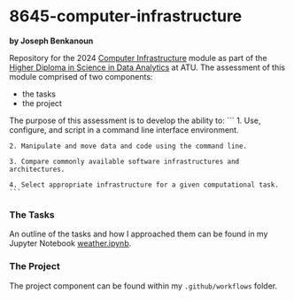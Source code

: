 # 8645-computer-infrastructure
**by Joseph Benkanoun**

Repository for the 2024 [Computer Infrastructure](https://www.gmit.ie/computer-infrastructure) module as part of the [Higher Diploma in Science in Data Analytics](https://www.gmit.ie/higher-diploma-in-science-in-computing-in-data-analytics) at ATU. The assessment of this module comprised of two components:

- the tasks
- the project

The purpose of this assessment is to develop the ability to:
    ```
    1. Use, configure, and script in a command line interface environment.

    2. Manipulate and move data and code using the command line.

    3. Compare commonly available software infrastructures and architectures.
    
    4. Select appropriate infrastructure for a given computational task.
    ```

### The Tasks



An outline of the tasks and how I approached them can be found in my Jupyter Notebook [weather.ipynb](https://github.com/JBnkn/8645-computer-infrastructure/blob/main/weather.ipynb).

### The Project

The project component can be found within my <code>.github/workflows</code> folder.